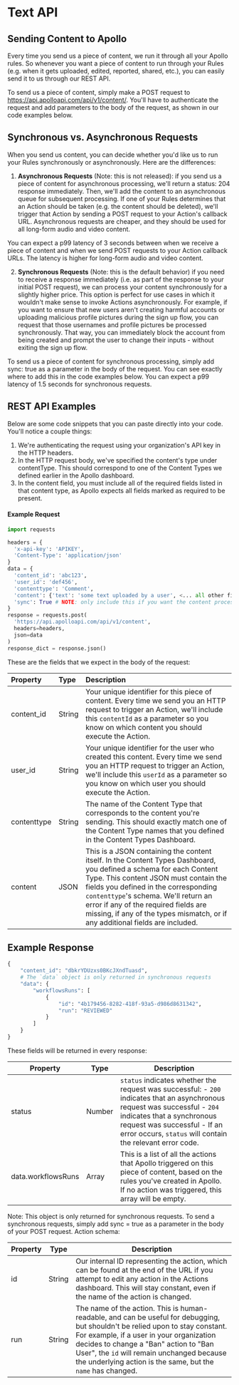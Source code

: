 # Text API

## Sending Content to Apollo

Every time you send us a piece of content, we run it through all your Apollo rules. So whenever you want a piece of content to run through your Rules (e.g. when it gets uploaded, edited, reported, shared, etc.), you can easily send it to us through our REST API.

To send us a piece of content, simply make a POST request to https://api.apolloapi.com/api/v1/content/. You'll have to authenticate the request and add parameters to the body of the request, as shown in our code examples below.

## Synchronous vs. Asynchronous Requests

When you send us content, you can decide whether you'd like us to run your Rules synchronously or asynchronously. Here are the differences:

1. **Asynchronous Requests** (Note: this is not released): if you send us a piece of content for asynchronous processing, we'll return a status: 204 response immediately. Then, we'll add the content to an asynchronous queue for subsequent processing. If one of your Rules determines that an Action should be taken (e.g. the content should be deleted), we'll trigger that Action by sending a POST request to your Action's callback URL. Asynchronous requests are cheaper, and they should be used for all long-form audio and video content.

You can expect a p99 latency of 3 seconds between when we receive a piece of content and when we send POST requests to your Action callback URLs. The latency is higher for long-form audio and video content.

2. **Synchronous Requests** (Note: this is the default behavior) if you need to receive a response immediately (i.e. as part of the response to your initial POST request), we can process your content synchronously for a slightly higher price. This option is perfect for use cases in which it wouldn't make sense to invoke Actions asynchronously. For example, if you want to ensure that new users aren't creating harmful accounts or uploading malicious profile pictures during the sign up flow, you can request that those usernames and profile pictures be processed synchronously. That way, you can immediately block the account from being created and prompt the user to change their inputs - without exiting the sign up flow.

To send us a piece of content for synchronous processing, simply add sync: true as a parameter in the body of the request. You can see exactly where to add this in the code examples below.
You can expect a p99 latency of 1.5 seconds for synchronous requests.

## REST API Examples

Below are some code snippets that you can paste directly into your code. You'll notice a couple things:

1. We're authenticating the request using your organization's API key in the HTTP headers.
2. In the HTTP request body, we've specified the content's type under contentType. This should correspond to one of the Content Types we defined earlier in the Apollo dashboard.
3. In the content field, you must include all of the required fields listed in that content type, as Apollo expects all fields marked as required to be present.

#### Example Request

```python
import requests

headers = {
  'x-api-key': 'APIKEY',
  'Content-Type': 'application/json'
}
data = {
  'content_id': 'abc123',
  'user_id': 'def456',
  'contenttype': 'Comment',
  'content': {'text': 'some text uploaded by a user', <... all other fields in your 'Comment' content type>},
  'sync': True # NOTE: only include this if you want the content processed synchronously [default]
}
response = requests.post(
  'https://api.apolloapi.com/api/v1/content',
  headers=headers,
  json=data
)
response_dict = response.json()
```

These are the fields that we expect in the body of the request:

| Property    | Type   | Description                                                                                                                                                                                                                                                                                                                                                           |
| :---------- | :----- | :-------------------------------------------------------------------------------------------------------------------------------------------------------------------------------------------------------------------------------------------------------------------------------------------------------------------------------------------------------------------- |
| content_id  | String | Your unique identifier for this piece of content. Every time we send you an HTTP request to trigger an Action, we'll include this `contentId` as a parameter so you know on which content you should execute the Action.                                                                                                                                              |
| user_id     | String | Your unique identifier for the user who created this content. Every time we send you an HTTP request to trigger an Action, we'll include this `userId` as a parameter so you know on which user you should execute the Action.                                                                                                                                        |
| contenttype | String | The name of the Content Type that corresponds to the content you're sending. This should exactly match one of the Content Type names that you defined in the Content Types Dashboard.                                                                                                                                                                                 |
| content     | JSON   | This is a JSON containing the content itself. In the Content Types Dashboard, you defined a schema for each Content Type. This content JSON must contain the fields you defined in the corresponding `contenttype`'s schema. We'll return an error if any of the required fields are missing, if any of the types mismatch, or if any additional fields are included. |

## Example Response

```python
{
    "content_id": "dbkrYDUzxs0BKcJXndTuasd",
    # The `data` object is only returned in synchronous requests
    "data": {
        "workflowsRuns": [
            {
                "id": "4b179456-8282-418f-93a5-d986d8631342",
                "run": "REVIEWED"
            }
        ]
    }
}
```

These fields will be returned in every response:

| Property           | Type   | Description                                                                                                                                                                                                                                           |
| ------------------ | ------ | ----------------------------------------------------------------------------------------------------------------------------------------------------------------------------------------------------------------------------------------------------- |
| status             | Number | `status` indicates whether the request was successful: - `200` indicates that an asynchronous request was successful - `204` indicates that a synchronous request was successful - If an error occurs, `status` will contain the relevant error code. |
| data.workflowsRuns | Array  | This is a list of all the actions that Apollo triggered on this piece of content, based on the rules you've created in Apollo. If no action was triggered, this array will be empty.                                                                  |

Note: This object is only returned for synchronous requests. To send a synchronous requests, simply add sync = true as a parameter in the body of your POST request.
Action schema:

| Property | Type   | Description                                                                                                                                                                                                                                                                                                                       |
| -------- | ------ | --------------------------------------------------------------------------------------------------------------------------------------------------------------------------------------------------------------------------------------------------------------------------------------------------------------------------------- |
| id       | String | Our internal ID representing the action, which can be found at the end of the URL if you attempt to edit any action in the Actions dashboard. This will stay constant, even if the name of the action is changed.                                                                                                                 |
| run     | String | The name of the action. This is human-readable, and can be useful for debugging, but shouldn't be relied upon to stay constant. For example, if a user in your organization decides to change a "Ban" action to "Ban User", the `id` will remain unchanged because the underlying action is the same, but the `name` has changed. |
